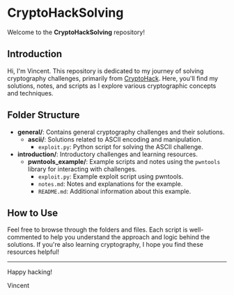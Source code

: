 # CryptoHackSolving

Welcome to the **CryptoHackSolving** repository!

## Introduction
Hi, I'm Vincent. This repository is dedicated to my journey of solving cryptography challenges, primarily from [CryptoHack](https://cryptohack.org/). Here, you'll find my solutions, notes, and scripts as I explore various cryptographic concepts and techniques.

## Folder Structure
- **general/**: Contains general cryptography challenges and their solutions.
  - **ascii/**: Solutions related to ASCII encoding and manipulation.
    - `exploit.py`: Python script for solving the ASCII challenge.
- **introduction/**: Introductory challenges and learning resources.
  - **pwntools_example/**: Example scripts and notes using the `pwntools` library for interacting with challenges.
    - `exploit.py`: Example exploit script using pwntools.
    - `notes.md`: Notes and explanations for the example.
    - `README.md`: Additional information about this example.

## How to Use
Feel free to browse through the folders and files. Each script is well-commented to help you understand the approach and logic behind the solutions. If you're also learning cryptography, I hope you find these resources helpful!

---
Happy hacking!

Vincent
